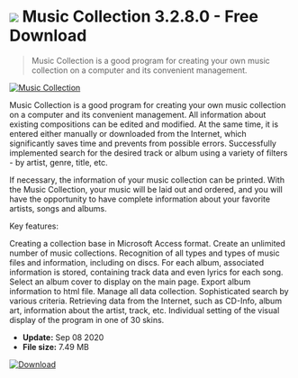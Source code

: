 # ![](https://cdn.softexe.net/static/icon/f/music-collection-4550.png) Music Collection 3.2.8.0 - Free Download

> Music Collection is a good program for creating your own music collection on a computer and its convenient management.

[![Music Collection](https://gallery.dpcdn.pl/imgc/Tools/60948/g_-_420x350_1.5_-_x20160511210653_0.png)](https://softexe.net/win/disks-files/catalogers/music-collection:deeR.html)

Music Collection is a good program for creating your own music collection on a computer and its convenient management. All information about existing compositions can be edited and modified. At the same time, it is entered either manually or downloaded from the Internet, which significantly saves time and prevents from possible errors. Successfully implemented search for the desired track or album using a variety of filters - by artist, genre, title, etc.

If necessary, the information of your music collection can be printed. With the Music Collection, your music will be laid out and ordered, and you will have the opportunity to have complete information about your favorite artists, songs and albums. 

Key features:


Creating a collection base in Microsoft Access format.
Create an unlimited number of music collections.
Recognition of all types and types of music files and information, including on discs.
For each album, associated information is stored, containing track data and even lyrics for each song.
Select an album cover to display on the main page.
Export album information to html file.
Manage all data collection.
Sophisticated search by various criteria.
Retrieving data from the Internet, such as CD-Info, album art, information about the artist, track, etc.
Individual setting of the visual display of the program in one of 30 skins.


- **Update:** Sep 08 2020
- **File size:** 7.49 MB

[![Download](https://cdn.softexe.net/static/img/download.png)](https://softexe.net/win/disks-files/catalogers/music-collection:deeR.html)

